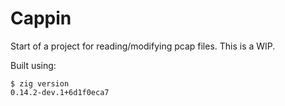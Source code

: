 # Cappin

Start of a project for reading/modifying pcap files. This is a WIP.

Built using:

```
$ zig version
0.14.2-dev.1+6d1f0eca7
```
